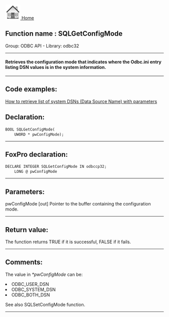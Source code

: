 [<img src="../../images/home.png"> Home ](https://github.com/VFPX/Win32API)  

## Function name : SQLGetConfigMode
Group: ODBC API - Library: odbc32    
***  


#### Retrieves the configuration mode that indicates where the Odbc.ini entry listing DSN values is in the system information.

***  


## Code examples:
[How to retrieve list of system DSNs (Data Source Name) with parameters](../../samples/sample_375.md)  

## Declaration:
```foxpro  
BOOL SQLGetConfigMode(
	UWORD * pwConfigMode);  
```  
***  


## FoxPro declaration:
```foxpro  
DECLARE INTEGER SQLGetConfigMode IN odbccp32;
	LONG @ pwConfigMode  
```  
***  


## Parameters:
pwConfigMode 
[out] Pointer to the buffer containing the configuration mode.  
***  


## Return value:
The function returns TRUE if it is successful, FALSE if it fails.  
***  


## Comments:
The value in <Em>*pwConfigMode</Em> can be:   
<LI>ODBC_USER_DSN  
<LI>ODBC_SYSTEM_DSN  
<LI>ODBC_BOTH_DSN   
  
See also SQLSetConfigMode function.  
  
***  

